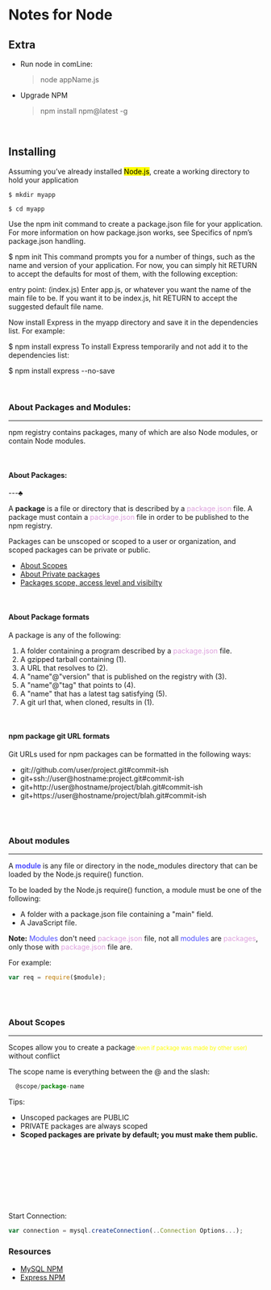<head>

  <h1> Notes for Node</h1>
  
</head>

<h2>Extra</H2>

- Run node in comLine:
  > node appName.js
- Upgrade NPM
  > npm install npm@latest -g

<br>

<h2>Installing</h2>

Assuming you’ve already installed <mark>Node.js</mark>, create a working directory to hold your application

```
$ mkdir myapp

$ cd myapp
```

Use the npm init command to create a package.json file for your application. For more information on how package.json works, see Specifics of npm’s package.json handling.

$ npm init
This command prompts you for a number of things, such as the name and version of your application. For now, you can simply hit RETURN to accept the defaults for most of them, with the following exception:

entry point: (index.js)
Enter app.js, or whatever you want the name of the main file to be. If you want it to be index.js, hit RETURN to accept the suggested default file name.

Now install Express in the myapp directory and save it in the dependencies list. For example:

$ npm install express
To install Express temporarily and not add it to the dependencies list:

$ npm install express --no-save

<br>

<h3>About Packages and Modules:</h3>

---

<p>npm registry contains packages, many of which are also Node modules, or contain Node modules.</p>

<br>
<h4>About Packages:</h4>

---♣

<p>A <b>package</b> is a file or directory that is described by a <span style ="color:#DDA0DD">package.json</span> file. A package must contain a <span style ="color:#DDA0DD">package.json</span> file in order to be published to the npm registry.</p>
<p>Packages can be unscoped or scoped to a user or organization, and scoped packages can be private or public.</p>

- <a href = https://docs.npmjs.com/about-scopes>About Scopes</a>
- <a href = https://docs.npmjs.com/about-private-packages>About Private packages</a>
- <a href = https://docs.npmjs.com/package-scope-access-level-and-visibility>Packages scope, access level and visibilty</a>

<br>

<h4>About Package formats</h4>

<div>
  
  <span>A package is any of the following:</span>
  1. A folder containing a program described by a <span style ="color:#DDA0DD">package.json</span> file.
  2. A gzipped tarball containing (1).
  3. A URL that resolves to (2).
  4. A "name"@"version" that is published on the registry with (3).
  5. A "name"@"tag" that points to (4).
  6. A "name" that has a latest tag satisfying (5).
  7. A git url that, when cloned, results in (1).

</div>

<br>

<h4>npm package git URL formats</h4>

<div>
  
  <span>Git URLs used for npm packages can be formatted in the following ways:</span>
  * git://github.com/user/project.git#commit-ish
  * git+ssh://user@hostname:project.git#commit-ish
  * git+http://user@hostname/project/blah.git#commit-ish
  * git+https://user@hostname/project/blah.git#commit-ish

</div>

<br><br>

<h3>About modules</h3>

---

<p>A <b><span style ="color: #4d4dff">module</span> </b> is any file or directory in the node_modules directory that can be loaded by the Node.js require() function.</p>

To be loaded by the Node.js require() function, a module must be one of the following:

- A folder with a package.json file containing a "main" field.
- A JavaScript file.

**Note:** <span style ="color: #4d4dff">Modules</span> don't need <span style ="color:#DDA0DD">package.json</span> file, not all <span style ="color: #4d4dff">modules</span> are <span style ="color:#DDA0DD">packages</span>, only those with <span style ="color:#DDA0DD">package.json</span> file are.

For example:

```js
var req = require($module);
```

<br><br>

<h3>About Scopes</h3>

---

<p>Scopes allow you to create a package<span style ="font-size:80%; color: yellow" >(even if package was made by other user)</span> without conflict</p>
The scope name is everything between the @ and the slash:

```js
  @scope/package-name
```

Tips:

- Unscoped packages are PUBLIC
- PRIVATE packages are always scoped
- **Scoped packages are private by default; you must make them public.**

<br>

<br><br><br><br><br>

Start Connection:

```js
var connection = mysql.createConnection(..Connection Options...);
```

</iv>

<h3>Resources</h3>
<div>

- <a href = https://github.com/itsnotajulius/NodeJS/blob/main/NPM/MySQLNPM.md>MySQL NPM<a>
- <a href = https://github.com/itsnotajulius/NodeJS/blob/main/NPM/ExpressNPM.md>Express NPM<a>
</div>
